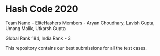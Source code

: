 # Hash Code 2020
Team Name - EliteHashers
Members - Aryan Choudhary, Lavish Gupta, Umang Malik, Utkarsh Gupta

Global Rank 184, India Rank - 3

This repository contains our best submissions for all the test cases.
